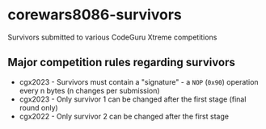 # corewars8086-survivors

Survivors submitted to various CodeGuru Xtreme competitions

## Major competition rules regarding survivors
* cgx2023 - Survivors must contain a "signature" - a `NOP` (`0x90`) operation every n bytes (n changes per submission)
* cgx2023 - Only survivor 1 can be changed after the first stage (final round only)
* cgx2022 - Only survivor 2 can be changed after the first stage
